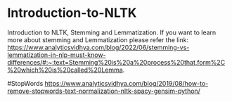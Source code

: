 # Introduction-to-NLTK
Introduction to NLTK, Stemming and Lemmatization. If you want to learn more about stemming and Lemmatization please refer the link:
https://www.analyticsvidhya.com/blog/2022/06/stemming-vs-lemmatization-in-nlp-must-know-differences/#:~:text=Stemming%20is%20a%20process%20that,form%2C%20which%20is%20called%20Lemma.

#StopWords
https://www.analyticsvidhya.com/blog/2019/08/how-to-remove-stopwords-text-normalization-nltk-spacy-gensim-python/


